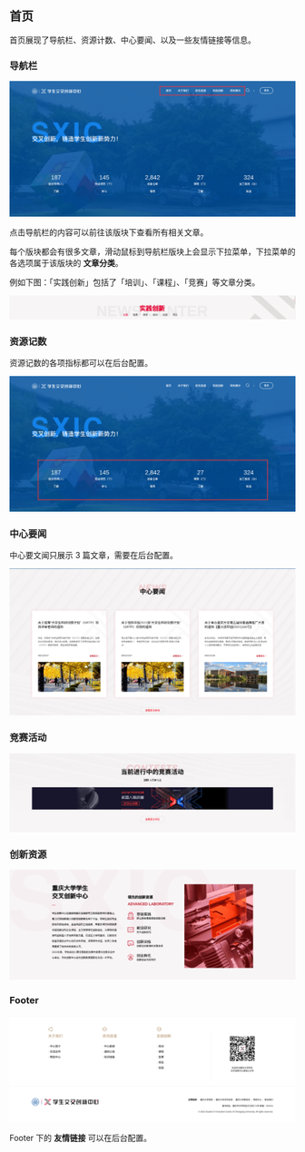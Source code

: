 ## 首页

首页展现了导航栏、资源计数、中心要闻、以及一些友情链接等信息。

### 导航栏

![](../img/home_2.png)

点击导航栏的内容可以前往该版块下查看所有相关文章。

每个版块都会有很多文章，滑动鼠标到导航栏版块上会显示下拉菜单，下拉菜单的各选项属于该版块的 **文章分类**。

例如下图：「实践创新」包括了「培训」、「课程」、「竞赛」等文章分类。

![](../img/home_nav2.png)

### 资源记数

资源记数的各项指标都可以在后台配置。

![](../img/home_count.png)

### 中心要闻

中心要文闻只展示 3 篇文章，需要在后台配置。

![](../img/home_cent_news.png)

### 竞赛活动

![](../img/home_active.png)

### 创新资源

![](../img/home_resource.png)

### Footer

![](../img/home_footer.png)

Footer 下的 **友情链接** 可以在后台配置。